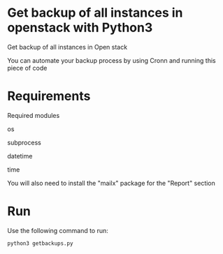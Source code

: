 # Get backup of all instances in openstack with Python3
Get backup of all instances in Open stack

You can automate your backup process by using Cronn and running this piece of code

# Requirements

Required modules 

os
  
subprocess

datetime

time


You will also need to install the "mailx" package for the "Report" section

# Run

Use the following command to run:

<code>python3 getbackups.py</code>
